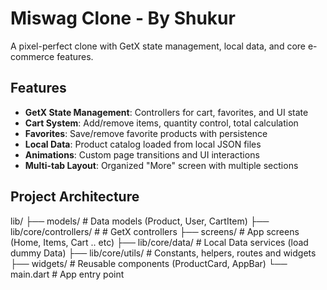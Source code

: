 # Miswag Clone - By Shukur

A pixel-perfect clone with GetX state management, local data, and core e-commerce features.

## Features

- **GetX State Management**: Controllers for cart, favorites, and UI state
- **Cart System**: Add/remove items, quantity control, total calculation
- **Favorites**: Save/remove favorite products with persistence
- **Local Data**: Product catalog loaded from local JSON files
- **Animations**: Custom page transitions and UI interactions
- **Multi-tab Layout**: Organized "More" screen with multiple sections

## Project Architecture

lib/
├── models/ # Data models (Product, User, CartItem)
├── lib/core/controllers/ # # GetX controllers
├── screens/ # App screens (Home, Items, Cart .. etc)
├── lib/core/data/ # Local Data services (load dummy Data)
├── lib/core/utils/ # Constants, helpers, routes and widgets
├── widgets/ # Reusable components (ProductCard, AppBar)
└── main.dart # App entry point
